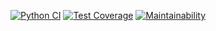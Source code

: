 [![Python CI](https://github.com/Kostyanuch-c/Gendiff_tk/actions/workflows/pyci.yml/badge.svg)](https://github.com/Kostyanuch-c/Gendiff_tk/actions/workflows/pyci.yml)
[![Test Coverage](https://api.codeclimate.com/v1/badges/9f8752f667b86f81727a/test_coverage)](https://codeclimate.com/github/Kostyanuch-c/Gendiff_tk/test_coverage)
[![Maintainability](https://api.codeclimate.com/v1/badges/9f8752f667b86f81727a/maintainability)](https://codeclimate.com/github/Kostyanuch-c/Gendiff_tk/maintainability)
